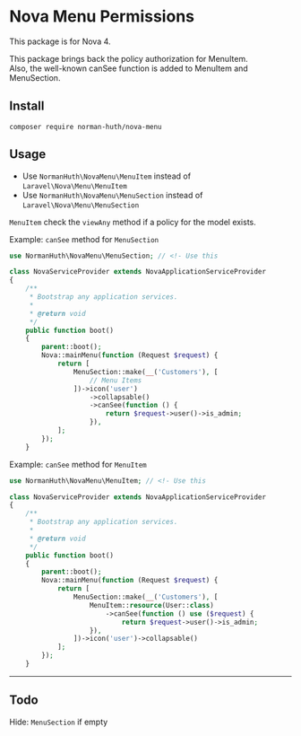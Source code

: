 # Nova Menu Permissions

This package is for Nova 4. 

This package brings back the policy authorization for MenuItem.  
Also, the well-known canSee function is added to MenuItem and MenuSection.

## Install
```
composer require norman-huth/nova-menu
```

## Usage
* Use `NormanHuth\NovaMenu\MenuItem` instead of `Laravel\Nova\Menu\MenuItem`
* Use `NormanHuth\NovaMenu\MenuSection` instead of `Laravel\Nova\Menu\MenuSection`

`MenuItem` check the `viewAny` method if a policy for the model exists.

Example: `canSee` method for `MenuSection`
```php
use NormanHuth\NovaMenu\MenuSection; // <!- Use this

class NovaServiceProvider extends NovaApplicationServiceProvider
{
    /**
     * Bootstrap any application services.
     *
     * @return void
     */
    public function boot()
    {
        parent::boot();
        Nova::mainMenu(function (Request $request) {
            return [
                MenuSection::make(__('Customers'), [
                    // Menu Items
                ])->icon('user')
                    ->collapsable()
                    ->canSee(function () {
                        return $request->user()->is_admin;
                    }),
            ];
        });
    }
```

Example: `canSee` method for `MenuItem`
```php
use NormanHuth\NovaMenu\MenuItem; // <!- Use this

class NovaServiceProvider extends NovaApplicationServiceProvider
{
    /**
     * Bootstrap any application services.
     *
     * @return void
     */
    public function boot()
    {
        parent::boot();
        Nova::mainMenu(function (Request $request) {
            return [
                MenuSection::make(__('Customers'), [
                    MenuItem::resource(User::class)
                        ->canSee(function () use ($request) {
                            return $request->user()->is_admin;
                    }),
                ])->icon('user')->collapsable()
            ];
        });
    }
```

---
## Todo
Hide: `MenuSection` if empty
